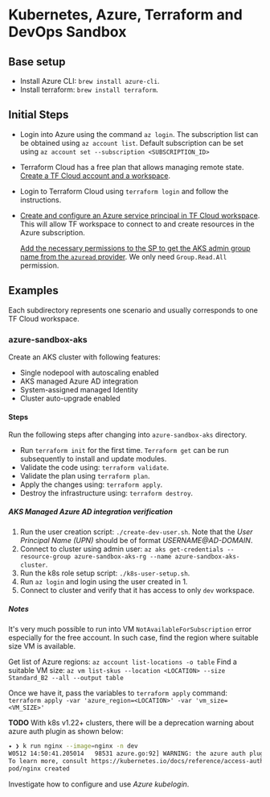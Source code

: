 # Kubernetes, Azure, Terraform and DevOps Sandbox

## Base setup

* Install Azure CLI: `brew install azure-cli`.
* Install terraform: `brew install terraform`.

## Initial Steps

* Login into Azure using the command `az login`.
  The subscription list can be obtained using `az account list`.
  Default subscription can be set using `az account set --subscription <SUBSCRIPTION_ID>`
* Terraform Cloud has a free plan that allows managing remote state. [Create a TF Cloud account and a workspace](https://learn.hashicorp.com/collections/terraform/cloud-get-started).
* Login to Terraform Cloud using `terraform login` and follow the instructions.
* [Create and configure an Azure service principal in TF Cloud workspace](https://learn.hashicorp.com/tutorials/terraform/azure-remote?in=terraform/azure-get-started#configure-a-service-principal). This will allow TF workspace to connect to and create resources in the Azure subscription.

  [Add the necessary permissions to the SP to get the AKS admin group name from the `azuread` provider](https://registry.terraform.io/providers/hashicorp/azuread/latest/docs/guides/service_principal_configuration). We only need `Group.Read.All` permission.

## Examples

Each subdirectory represents one scenario and usually corresponds to one TF Cloud workspace.

### azure-sandbox-aks

Create an AKS cluster with following features:

* Single nodepool with autoscaling enabled
* AKS managed Azure AD integration
* System-assigned managed Identity
* Cluster auto-upgrade enabled

#### Steps

Run the following steps after changing into `azure-sandbox-aks` directory.

* Run `terraform init` for the first time. `Terraform get` can be run subsequently to install and update modules.
* Validate the code using: `terraform validate`.
* Validate the plan using `terraform plan`.
* Apply the changes using: `terraform apply`.
* Destroy the infrastructure using: `terraform destroy`.

##### AKS Managed Azure AD integration verification

1. Run the user creation script: `./create-dev-user.sh`. Note that the *User Principal Name (UPN)* should be of format *USERNAME@AD-DOMAIN*.
2. Connect to cluster using admin user: `az aks get-credentials --resource-group azure-sandbox-aks-rg --name azure-sandbox-aks-cluster`.
3. Run the k8s role setup script: `./k8s-user-setup.sh`.
4. Run `az login` and login using the user created in 1.
5. Connect to cluster and verify that it has access to only `dev` workspace.

##### Notes

It's very much possible to run into VM `NotAvailableForSubscription` error especially for the free account. In such case, find the region where suitable size VM is available.

Get list of Azure regions: `az account list-locations -o table`
Find a suitable VM size: `az vm list-skus --location <LOCATION> --size Standard_B2 --all --output table`

Once we have it, pass the variables to `terraform apply` command: `terraform apply -var 'azure_region=<LOCATION>' -var 'vm_size=<VM_SIZE>'`

**TODO**
With k8s v1.22+ clusters, there will be a deprecation warning about azure auth plugin as shown below:

```sh
✦ ❯ k run nginx --image=nginx -n dev
W0512 14:50:41.205014   98531 azure.go:92] WARNING: the azure auth plugin is deprecated in v1.22+, unavailable in v1.25+; use https://github.com/Azure/kubelogin instead.
To learn more, consult https://kubernetes.io/docs/reference/access-authn-authz/authentication/#client-go-credential-plugins
pod/nginx created
```

Investigate how to configure and use *Azure kubelogin*.
